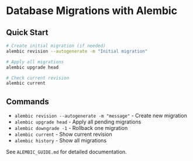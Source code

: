 # Database Migrations with Alembic

## Quick Start

```bash
# Create initial migration (if needed)
alembic revision --autogenerate -m "Initial migration"

# Apply all migrations
alembic upgrade head

# Check current revision
alembic current
```

## Commands

- `alembic revision --autogenerate -m "message"` - Create new migration
- `alembic upgrade head` - Apply all pending migrations
- `alembic downgrade -1` - Rollback one migration
- `alembic current` - Show current revision
- `alembic history` - Show all migrations

See `ALEMBIC_GUIDE.md` for detailed documentation.

